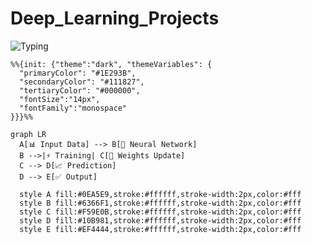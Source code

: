 # Deep_Learning_Projects


![Typing](https://readme-typing-svg.herokuapp.com?size=24&duration=4000&color=62b6cb&center=true&vCenter=true&lines=Simple+Deep+Learning+Projects;Learning+Neural+Networks;Building+while+Learning;)



```mermaid
%%{init: {"theme":"dark", "themeVariables": {
  "primaryColor": "#1E293B",
  "secondaryColor": "#111827",
  "tertiaryColor": "#000000",
  "fontSize":"14px",
  "fontFamily":"monospace"
}}}%%

graph LR
  A[📊 Input Data] --> B[🧠 Neural Network]
  B -->|⚡ Training| C[🔁 Weights Update]
  C --> D[📈 Prediction]
  D --> E[✅ Output]

  style A fill:#0EA5E9,stroke:#ffffff,stroke-width:2px,color:#fff
  style B fill:#6366F1,stroke:#ffffff,stroke-width:2px,color:#fff
  style C fill:#F59E0B,stroke:#ffffff,stroke-width:2px,color:#fff
  style D fill:#10B981,stroke:#ffffff,stroke-width:2px,color:#fff
  style E fill:#EF4444,stroke:#ffffff,stroke-width:2px,color:#fff
```

